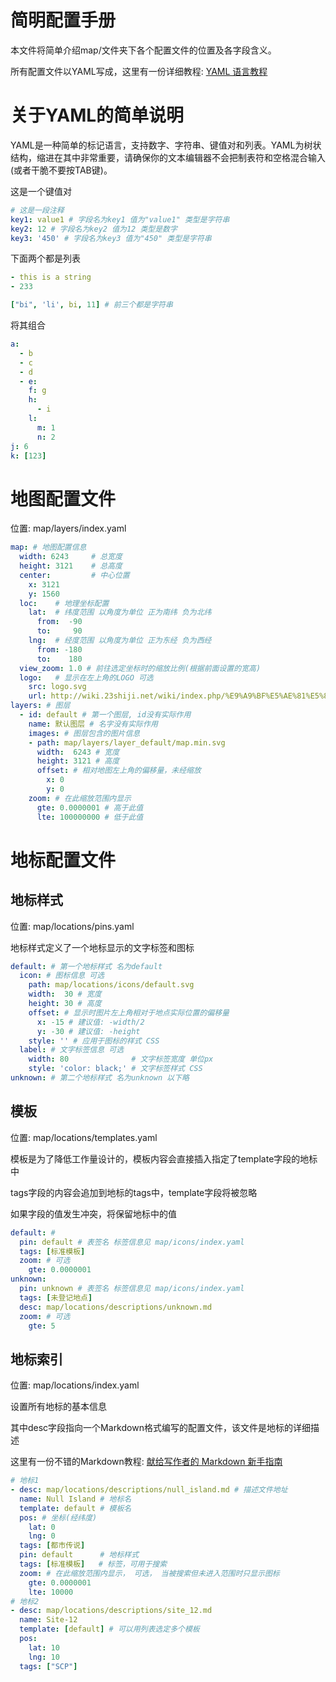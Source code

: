 # 简明配置手册

本文件将简单介绍map/文件夹下各个配置文件的位置及各字段含义。

所有配置文件以YAML写成，这里有一份详细教程: [YAML 语言教程](http://www.ruanyifeng.com/blog/2016/07/yaml.html)

# 关于YAML的简单说明

YAML是一种简单的标记语言，支持数字、字符串、键值对和列表。YAML为树状结构，缩进在其中非常重要，请确保你的文本编辑器不会把制表符和空格混合输入(或者干脆不要按TAB键)。

这是一个键值对

```yaml
# 这是一段注释
key1: value1 # 字段名为key1 值为"value1" 类型是字符串
key2: 12 # 字段名为key2 值为12 类型是数字
key3: '450' # 字段名为key3 值为"450" 类型是字符串
```

下面两个都是列表

```yaml
- this is a string
- 233
```

```yaml
["bi", 'li', bi, 11] # 前三个都是字符串
```

将其组合

```yaml
a:
  - b
  - c
  - d
  - e:
    f: g
    h:
      - i
    l:
      m: 1
      n: 2
j: 6
k: [123]
```

# 地图配置文件

位置: map/layers/index.yaml

```yaml
map: # 地图配置信息
  width: 6243     # 总宽度
  height: 3121    # 总高度
  center:         # 中心位置
    x: 3121
    y: 1560
  loc:    # 地理坐标配置
    lat:  # 纬度范围 以角度为单位 正为南纬 负为北纬
      from:  -90
      to:     90
    lng:  # 经度范围 以角度为单位 正为东经 负为西经
      from: -180
      to:    180
  view_zoom: 1.0 # 前往选定坐标时的缩放比例(根据前面设置的宽高)
  logo:   # 显示在左上角的LOGO 可选
    src: logo.svg
    url: http://wiki.23shiji.net/wiki/index.php/%E9%A9%BF%E5%AE%81%E5%85%B1%E5%92%8C%E5%9B%BD
layers: # 图层
  - id: default # 第一个图层, id没有实际作用
    name: 默认图层 # 名字没有实际作用
    images: # 图层包含的图片信息
    - path: map/layers/layer_default/map.min.svg
      width:  6243 # 宽度
      height: 3121 # 高度
      offset: # 相对地图左上角的偏移量，未经缩放
        x: 0
        y: 0
    zoom: # 在此缩放范围内显示
      gte: 0.0000001 # 高于此值
      lte: 100000000 # 低于此值
```

# 地标配置文件

## 地标样式

位置: map/locations/pins.yaml

地标样式定义了一个地标显示的文字标签和图标

```yaml
default: # 第一个地标样式 名为default
  icon: # 图标信息 可选
    path: map/locations/icons/default.svg
    width:  30 # 宽度
    height: 30 # 高度
    offset: # 显示时图片左上角相对于地点实际位置的偏移量
      x: -15 # 建议值: -width/2
      y: -30 # 建议值: -height
    style: '' # 应用于图标的样式 CSS
  label: # 文字标签信息 可选
    width: 80              # 文字标签宽度 单位px
    style: 'color: black;' # 文字标签样式 CSS
unknown: # 第二个地标样式 名为unknown 以下略
```
## 模板

位置: map/locations/templates.yaml

模板是为了降低工作量设计的，模板内容会直接插入指定了template字段的地标中

tags字段的内容会追加到地标的tags中，template字段将被忽略

如果字段的值发生冲突，将保留地标中的值

```yaml
default: # 
  pin: default # 表签名 标签信息见 map/icons/index.yaml
  tags: [标准模板]
  zoom: # 可选
    gte: 0.0000001
unknown:
  pin: unknown # 表签名 标签信息见 map/icons/index.yaml
  tags: [未登记地点]
  desc: map/locations/descriptions/unknown.md
  zoom: # 可选
    gte: 5
```

## 地标索引

位置: map/locations/index.yaml

设置所有地标的基本信息

其中desc字段指向一个Markdown格式编写的配置文件，该文件是地标的详细描述

这里有一份不错的Markdown教程: [献给写作者的 Markdown 新手指南](https://www.jianshu.com/p/q81RER)

```yaml
# 地标1
- desc: map/locations/descriptions/null_island.md # 描述文件地址
  name: Null Island # 地标名
  template: default # 模板名
  pos: # 坐标(经纬度)
    lat: 0
    lng: 0
  tags: [都市传说]
  pin: default      # 地标样式
  tags: [标准模板]   # 标签，可用于搜索
  zoom: # 在此缩放范围内显示， 可选， 当被搜索但未进入范围时只显示图标
    gte: 0.0000001
    lte: 10000
# 地标2
- desc: map/locations/descriptions/site_12.md
  name: Site-12
  template: [default] # 可以用列表选定多个模板
  pos:
    lat: 10
    lng: 10
  tags: ["SCP"]
```